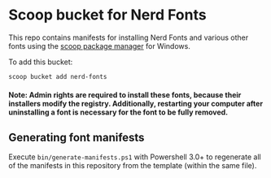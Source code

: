 # Scoop bucket for Nerd Fonts

This repo contains manifests for installing Nerd Fonts and various other fonts using the [scoop package manager](https://github.com/lukesampson/scoop) for Windows.

To add this bucket:

```
scoop bucket add nerd-fonts
```

#### Note: Admin rights are required to install these fonts, because their installers modify the registry. Additionally, restarting your computer after uninstalling a font is necessary for the font to be fully removed.

## Generating font manifests

Execute `bin/generate-manifests.ps1` with Powershell 3.0+ to regenerate all of the manifests in this repository from the template (within the same file).
